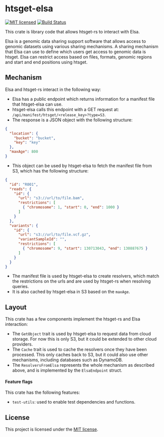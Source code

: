 # htsget-elsa

[![MIT licensed][mit-badge]][mit-url]
[![Build Status][actions-badge]][actions-url]

[mit-badge]: https://img.shields.io/badge/license-MIT-blue.svg
[mit-url]: https://github.com/umccr/htsget-rs/blob/main/LICENSE
[actions-badge]: https://github.com/umccr/htsget-rs/actions/workflows/action.yml/badge.svg
[actions-url]: https://github.com/umccr/htsget-rs/actions?query=workflow%3Atests+branch%3Amain

This crate is library code that allows htsget-rs to interact with Elsa.

Elsa is a genomic data sharing support software that allows access to genomic datasets using various sharing mechanisms.
A sharing mechanism that Elsa can use to define which users get access to genomic data is htsget. Elsa can restrict access based on
files, formats, genomic regions and start and end positions using htsget.

## Mechanism

Elsa and htsget-rs interact in the following way:

* Elsa has a public endpoint which returns information for a manifest file that htsget-elsa can use. 
* htsget-elsa calls this endpoint with a GET request at: `/api/manifest/htsget/<release_key>?type=S3`.
* The response is a JSON object with the following structure:
```json
{
  "location": {
    "bucket": "bucket",
    "key": "key"
  },
  "maxAge": 800
}
```
* This object can be used by htsget-elsa to fetch the manifest file from S3, which has the following structure:
```json
{
  "id": "R001",
  "reads": {
    "id": {
      "url": "s3://url/to/file.bam",
      "restrictions": [
        { "chromosome": 1, "start": 0, "end": 1000 }
      ]
    }
  },
  "variants": {
    "id": {
      "url": "s3://url/to/file.vcf.gz",
      "variantSampleId": "",
      "restrictions": [
        { "chromosome": 9, "start": 130713043, "end": 130887675 }
      ]
    }
  }
}
```
* The manifest file is used by htsget-elsa to create resolvers, which match the restrictions on the urls and are used by 
  htsget-rs when resolving queries.
* It is also cached by htsget-elsa in S3 based on the `maxAge`.

## Layout

This crate has a few components implement the htsget-rs and Elsa interaction:
* The `GetObject` trait is used by htsget-elsa to request data from cloud storage. For now this is only S3, but it could be
  extended to other cloud providers.
* The `Cache` trait is used to cache the resolvers once they have been processed. This only caches back to S3, but it could
  also use other mechanisms, including databases such as DynamoDB.
* The `ResolversFromElsa` represents the whole mechanism as described above, and is implemented by the `ElsaEndpoint` struct.

#### Feature flags

This crate has the following features:
* `test-utils`: used to enable test dependencies and functions.

## License

This project is licensed under the [MIT license][license].

[license]: LICENSE